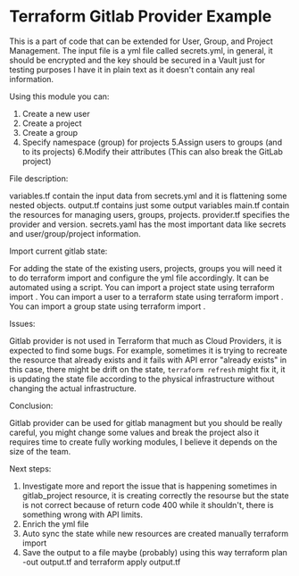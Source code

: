 # Terraform Gitlab Provider Example
This is a part of code that can be extended for User, Group, and Project Management. The input file is a yml file called secrets.yml, in general, it should be encrypted and the key should be secured in a Vault just for testing purposes I have it in plain text as it doesn't contain any real information.

Using this module you can:

1. Create a new user
2. Create a project
3. Create a group
4. Specify namespace (group) for projects
5.Assign users to groups (and to its projects)
6.Modify their attributes (This can also break the GitLab project)

File description:

variables.tf contain the input data from secrets.yml and it is flattening some nested objects. output.tf contains just some output variables main.tf contain the resources for managing users, groups, projects. provider.tf specifies the provider and version. secrets.yaml has the most important data like secrets and user/group/project information.

Import current gitlab state:

For adding the state of the existing users, projects, groups you will need it to do terraform import and configure the yml file accordingly. It can be automated using a script. You can import a project state using terraform import . You can import a user to a terraform state using terraform import . You can import a group state using terraform import .

Issues:

Gitlab provider is not used in Terraform that much as Cloud Providers, it is expected to find some bugs. For example, sometimes it is trying to recreate the resource that already exists and it fails with API error "already exists" in this case, there might be drift on the state, `terraform refresh` might fix it, it is updating the state file according to the physical infrastructure without changing the actual infrastructure.

Conclusion:

Gitlab provider can be used for gitlab managment but you should be really careful, you might change some values and break the project also it requires time to create fully working modules, I believe it depends on the size of the team.

Next steps:

1. Investigate more and report the issue that is happening sometimes in gitlab_project resource, it is creating correctly the resourse but the state is not correct because of return code 400 while it shouldn't, there is something wrong with API limits.
2. Enrich the yml file
3. Auto sync the state while new resources are created manually terraform import
4. Save the output to a file maybe (probably) using this way terraform plan -out output.tf and terraform apply output.tf
